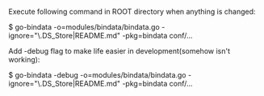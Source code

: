 Execute following command in ROOT directory when anything is changed:

$ go-bindata -o=modules/bindata/bindata.go -ignore="\\.DS_Store|README.md" -pkg=bindata conf/...

Add -debug flag to make life easier in development(somehow isn't working):

$ go-bindata -debug -o=modules/bindata/bindata.go -ignore="\\.DS_Store|README.md" -pkg=bindata conf/...